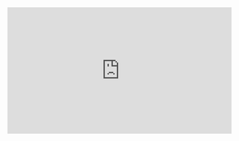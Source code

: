 <div style="position: relative; padding-top: 56.25%;">
<iframe src="https://iframe.mediadelivery.net/embed/107847/{{ include.id }}?autoplay=false" loading="lazy" style="border: none; position: absolute; top: 0; height: 100%; width: 100%;" allow="accelerometer; gyroscope; autoplay; encrypted-media; picture-in-picture;" allowfullscreen="true"></iframe>
</div>